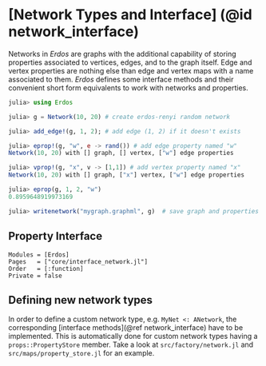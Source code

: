 # [Network Types and Interface] (@id network_interface)

Networks in *Erdos* are graphs with the additional capability of storing
properties associated to vertices, edges, and to the graph itself.
Edge and vertex properties are nothing else than edge and vertex maps with
a name associated to them. *Erdos* defines some interface methods and their
convenient short form equivalents to work with networks and properties.

```julia
julia> using Erdos

julia> g = Network(10, 20) # create erdos-renyi random network

julia> add_edge!(g, 1, 2); # add edge (1, 2) if it doesn't exists

julia> eprop!(g, "w", e -> rand()) # add edge property named "w"
Network(10, 20) with [] graph, [] vertex, ["w"] edge properties

julia> vprop!(g, "x", v -> [1,1]) # add vertex property named "x"
Network(10, 20) with [] graph, ["x"] vertex, ["w"] edge properties

julia> eprop(g, 1, 2, "w")
0.8959648919973169

julia> writenetwork("mygraph.graphml", g)  # save graph and properties in .graphml format
```

## Property Interface

```@autodocs
Modules = [Erdos]
Pages   = ["core/interface_network.jl"]
Order   = [:function]
Private = false
```

## Defining new network types

In order to define a custom network type, e.g. `MyNet <: ANetwork`, the corresponding
[interface methods](@ref network_interface)  have to be implemented.
This is automatically done for custom network types having a `props::PropertyStore`
member. Take a look at `src/factory/network.jl` and `src/maps/property_store.jl` for an example.
